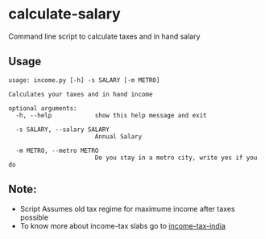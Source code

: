 # calculate-salary

Command line script to calculate taxes and in hand salary

## Usage

```
usage: income.py [-h] -s SALARY [-m METRO]

Calculates your taxes and in hand income

optional arguments:
  -h, --help            show this help message and exit

  -s SALARY, --salary SALARY
                        Annual Salary

  -m METRO, --metro METRO
                        Do you stay in a metro city, write yes if you do
```

## Note:

- Script Assumes old tax regime for maximume income after taxes possible
- To know more about income-tax slabs go to [income-tax-india](https://www.incometaxindia.gov.in/_layouts/15/dit/mobile/viewer.aspx?path=https://www.incometaxindia.gov.in/charts++tables/tax+rates.htm&k&IsDlg=0)
